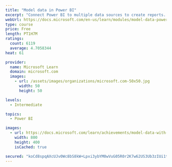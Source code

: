 ```yaml
---
title: "Model data in Power BI"
excerpt: "Connect Power BI to multiple data sources to create reports. Define the relationship between your data sources."
webUrl: https://docs.microsoft.com/en-us/learn/modules/model-data-power-bi/
type: course
price: Free
length: PT1H7M
ratings:
  count: 6119
  average: 4.7058344
heat: 61

provider:
  name: Microsoft Learn
  domain: microsoft.com
  images:
    - url: /assets/images/organizations/microsoft.com-50x50.jpg
      width: 50
      height: 50

levels:
  - Intermediate

topics:
  - Power BI

images:
  - url: https://docs.microsoft.com/learn/achievements/model-data-with-power-bi-desktop-social.png
    width: 800
    height: 400
    isCached: true

secured: "koCd8spqAXcUJv0Wc8bS8kW+Lpxi3ybYM0wVuG05R0r2K7w62US3Ub3zIUi1tnyKNK83FpvWRBiMEvFrHPqGaaHnYbNQuTOncTXIMuqEof6U24ZxR/3TRybjxNrmR/g/hQZ8dz9Ay7GW9fXafdfAVviLlcAcLzZmxb0gLmqWq4a/j4SKByrMvHzHVNwj6tgxa9Vw57XkbMD/nSUUagFwfq164oGrcGga2rllZ/vb/cTPWhzeU+v5r7XyIjzufw2UV8DPrZxMMvSRaapBCYDF+VpTFMTBu6hUgY+gq5teKzmVdhoxmVfupvVHRzzPdJGtStQAqdWxUVnVL2V/c/dr8B0nZsE5wVrMcODpKqW9m8rBHflZmWouJ1Ab2A09eJEwuvDHlIDtKcWe93iKy/0K8e7T64uolcLaHjqH70Mvbls=;/zmYWqCFKvcgT2jwGQdqDw=="
---
```


